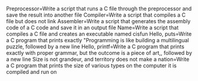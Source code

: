 Preprocessor=Write a script that runs a C file through the preprocessor and save the result into another file
Compiler=Write a script that compiles a C file but does not link
Assembler=Write a script that generates the assembly code of a C code and save it in an output file
Name=Write a script that compiles a C file and creates an executable named cisfun
Hello, puts=Write a C program that prints exactly "Programming is like building a multilingual puzzle, followed by a new line
Hello, printf=Write a C program that prints exactly with proper grammar, but the outcome is a piece of art,, followed by a new line
Size is not grandeur, and territory does not make a nation=Write a C program that prints the size of various types on the computer it is compiled and run on

